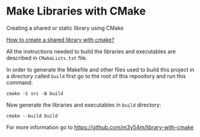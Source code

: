 # Make Libraries with CMake

Creating a shared or static library using CMake

[How to create a shared library with cmake?](https://stackoverflow.com/questions/17511496/how-to-create-a-shared-library-with-cmake)

All the instructions needed to build the libraries and executables are described in `CMakeLists.txt` file.

In order to generate the Makefile and other files used to
build this project in a directory called `build` first go to the root of this repository and run this command:

```console
cmake -S src -B build
```

Now generate the libraries and executables in `build` directory:

```console
cmake --build build
```

For more information go to https://github.com/m3y54m/library-with-cmake
